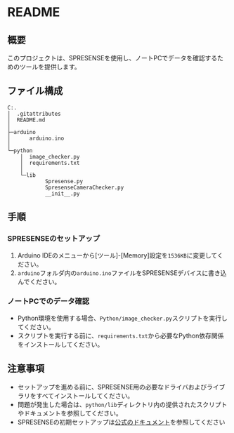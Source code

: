 # README

## 概要
このプロジェクトは、SPRESENSEを使用し、ノートPCでデータを確認するためのツールを提供します。

## ファイル構成
```
C:.
│  .gitattributes
│  README.md
│
├─arduino
│      arduino.ino
│
└─python
    │  image_checker.py
    │  requirements.txt
    │
    └─lib
            Spresense.py
            SpresenseCameraChecker.py
            __init__.py
```

## 手順

### SPRESENSEのセットアップ
1. Arduino IDEのメニューから\[ツール\]-\[Memory\]設定を`1536KB`に変更してください。
2. `arduino`フォルダ内の`arduino.ino`ファイルをSPRESENSEデバイスに書き込んでください。


### ノートPCでのデータ確認
- Python環境を使用する場合、`Python/image_checker.py`スクリプトを実行してください。
- スクリプトを実行する前に、`requirements.txt`から必要なPython依存関係をインストールしてください。

## 注意事項
- セットアップを進める前に、SPRESENSE用の必要なドライバおよびライブラリをすべてインストールしてください。
- 問題が発生した場合は、`python/lib`ディレクトリ内の提供されたスクリプトやドキュメントを参照してください。
- SPRESENSEの初期セットアップは[公式のドキュメント](https://developer.sony.com/spresense/development-guides/arduino_set_up_ja.html)を参照してください
 
